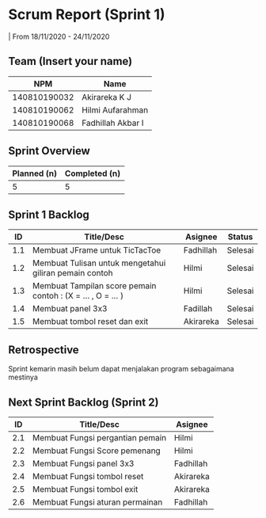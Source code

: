 # Scrum Report (Sprint 1)
| From 18/11/2020 - 24/11/2020
## Team (Insert your name)
| NPM           | Name        |
| ------------- |-------------|
| 140810190032  | Akirareka K J    |
| 140810190062  | Hilmi Aufarahman    |
| 140810190068  | Fadhillah Akbar I |

## Sprint Overview
| Planned (n)   | Completed (n) |
| ------------- |-------------- |
| 5             | 5             |

## Sprint 1 Backlog

| ID  | Title/Desc | Asignee | Status |
| --- | ---------- | ------- | ------ |
| 1.1 | Membuat JFrame untuk TicTacToe | Fadhillah | Selesai |
| 1.2 | Membuat Tulisan untuk mengetahui giliran pemain contoh | Hilmi | Selesai |
| 1.3 | Membuat Tampilan score pemain contoh : (X = … , O = … ) | Hilmi | Selesai | 
| 1.4 | Membuat panel 3x3 | Fadillah| Selesai | 
| 1.5 | Membuat tombol reset dan exit | Akirareka | Selesai |  

## Retrospective 

Sprint kemarin masih belum dapat menjalakan program sebagaimana mestinya 

## Next Sprint Backlog (Sprint 2)
| ID  | Title/Desc | Asignee | 
| --- | ---------- | ------- | 
| 2.1 | Membuat Fungsi pergantian pemain | Hilmi |
| 2.2 | Membuat Fungsi Score pemenang | Hilmi |
| 2.3 | Membuat Fungsi panel 3x3 | Fadhillah |
| 2.4 | Membuat Fungsi tombol reset | Akirareka |
| 2.5 | Membuat Fungsi tombol exit | Akirareka |
| 2.6 | Membuat Fungsi aturan permainan | Fadhillah |

